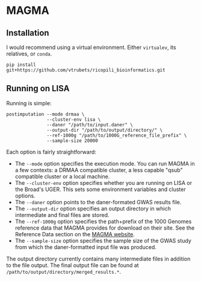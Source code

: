 # MAGMA

## Installation

I would recommend using a virtual environment. Either `virtualev`, its relatives, or `conda`.

    pip install git+https://github.com/vtrubets/ricopili_bioinformatics.git

## Running on LISA

Running is simple:

    postimputation --mode drmaa \
                   --cluster-env lisa \
                   --daner "/path/to/input.daner" \
                   --output-dir "/path/to/output/directory/" \
                   --ref-1000g "/path/to/1000G_reference_file_prefix" \
                   --sample-size 20000
                   
Each option is fairly straightforward:
  * The `--mode` option specifies the execution mode. You can run MAGMA in a few contexts: a DRMAA compatible cluster, a less   capable "qsub" compatible cluster or a local machine.
  * The `--cluster-env` option specifies whether you are running on LISA or the Broad's UGER. This sets some environment variables and cluster options.
  * The `--daner` option points to the daner-formated GWAS results file.
  * The `--output-dir` option specifies an output directory in which intermediate and final files are stored.
  * The `--ref-1000g` option specifies the path+prefix of the 1000 Genomes reference data that MAGMA provides for download on their site. See the Reference Data section on the [MAGMA website](http://ctg.cncr.nl/software/magma).
  * The `--sample-size` option specifies the sample size of the GWAS study from which the daner-formatted input file was produced.
  
The output directory currently contains many intermediate files in addition to the file output. The final output file can be found at `/path/to/output/directory/merged_results.*`.



